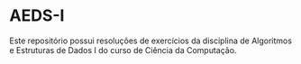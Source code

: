 # AEDS-I

Este repositório possui resoluções de exercícios da disciplina de Algoritmos e Estruturas de Dados I do curso de Ciência da Computação. 
